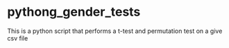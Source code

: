 # pythong_gender_tests
This is a python script that performs a t-test and permutation test on a give csv file
